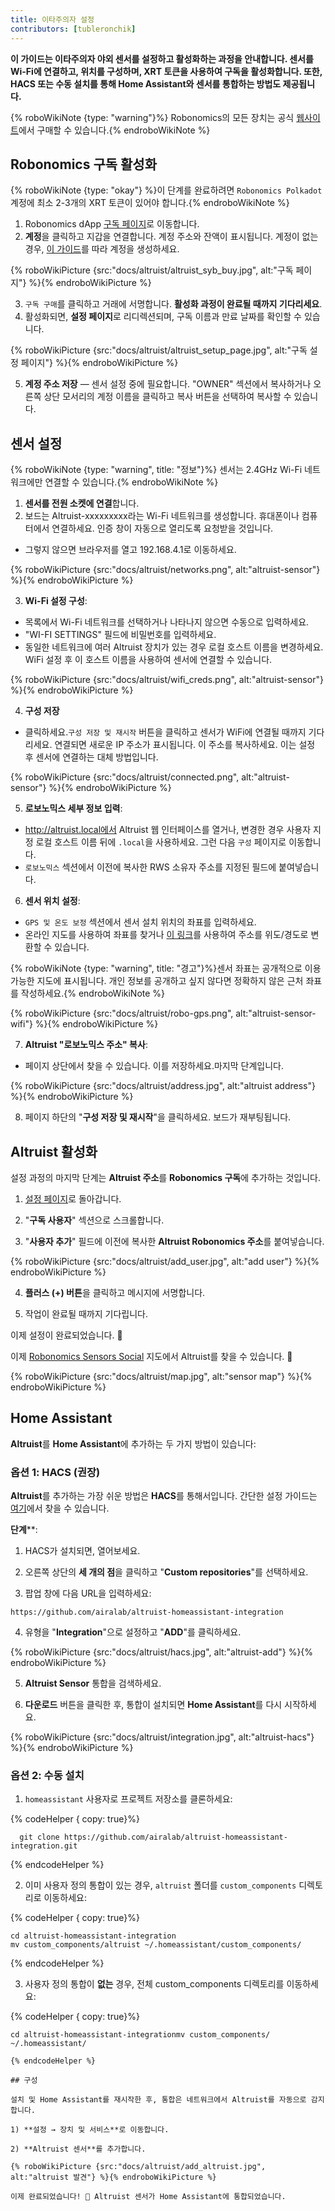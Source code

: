 ```yaml
---
title: 이타주의자 설정
contributors: [tubleronchik]
---
```


**이 가이드는 이타주의자 야외 센서를 설정하고 활성화하는 과정을 안내합니다. 센서를 Wi-Fi에 연결하고, 위치를 구성하며, XRT 토큰을 사용하여 구독을 활성화합니다. 또한, HACS 또는 수동 설치를 통해 Home Assistant와 센서를 통합하는 방법도 제공됩니다.**

{% roboWikiNote {type: "warning"}%} Robonomics의 모든 장치는 공식 [웹사이트](https://robonomics.network/devices/)에서 구매할 수 있습니다.{% endroboWikiNote %}

## Robonomics 구독 활성화

{% roboWikiNote {type: "okay"} %}이 단계를 완료하려면 `Robonomics Polkadot` 계정에 최소 2-3개의 XRT 토큰이 있어야 합니다.{% endroboWikiNote %}

1) Robonomics dApp [구독 페이지](https://robonomics.app/#/rws-buy)로 이동합니다.
2) **계정**을 클릭하고 지갑을 연결합니다. 계정 주소와 잔액이 표시됩니다.
계정이 없는 경우, [이 가이드](https://wiki.robonomics.network/docs/create-account-in-dapp/)를 따라 계정을 생성하세요.

{% roboWikiPicture {src:"docs/altruist/altruist_syb_buy.jpg", alt:"구독 페이지"} %}{% endroboWikiPicture %}

3) `구독 구매`를 클릭하고 거래에 서명합니다. **활성화 과정이 완료될 때까지 기다리세요**.
4) 활성화되면, **설정 페이지**로 리디렉션되며, 구독 이름과 만료 날짜를 확인할 수 있습니다.

{% roboWikiPicture {src:"docs/altruist/altruist_setup_page.jpg", alt:"구독 설정 페이지"} %}{% endroboWikiPicture %}

5) **계정 주소 저장** — 센서 설정 중에 필요합니다. "OWNER" 섹션에서 복사하거나 오른쪽 상단 모서리의 계정 이름을 클릭하고 복사 버튼을 선택하여 복사할 수 있습니다.

## 센서 설정

{% roboWikiNote {type: "warning", title: "정보"}%} 센서는 2.4GHz Wi-Fi 네트워크에만 연결할 수 있습니다.{% endroboWikiNote %}

1) **센서를 전원 소켓에 연결**합니다.
2) 보드는 Altruist-xxxxxxxxx라는 Wi-Fi 네트워크를 생성합니다. 휴대폰이나 컴퓨터에서 연결하세요. 인증 창이 자동으로 열리도록 요청받을 것입니다.
- 그렇지 않으면 브라우저를 열고 192.168.4.1로 이동하세요.

{% roboWikiPicture {src:"docs/altruist/networks.png", alt:"altruist-sensor"} %}{% endroboWikiPicture %}

3) **Wi-Fi 설정 구성**:
- 목록에서 Wi-Fi 네트워크를 선택하거나 나타나지 않으면 수동으로 입력하세요.
- "WI-FI SETTINGS" 필드에 비밀번호를 입력하세요.
- 동일한 네트워크에 여러 Altruist 장치가 있는 경우 로컬 호스트 이름을 변경하세요. WiFi 설정 후 이 호스트 이름을 사용하여 센서에 연결할 수 있습니다.

{% roboWikiPicture {src:"docs/altruist/wifi_creds.png", alt:"altruist-sensor"} %}{% endroboWikiPicture %}

4) **구성 저장**
- 클릭하세요.`구성 저장 및 재시작` 버튼을 클릭하고 센서가 WiFi에 연결될 때까지 기다리세요. 연결되면 새로운 IP 주소가 표시됩니다. 이 주소를 복사하세요. 이는 설정 후 센서에 연결하는 대체 방법입니다.

{% roboWikiPicture {src:"docs/altruist/connected.png", alt:"altruist-sensor"} %}{% endroboWikiPicture %}

5) **로보노믹스 세부 정보 입력**:
- http://altruist.local에서 Altruist 웹 인터페이스를 열거나, 변경한 경우 사용자 지정 로컬 호스트 이름 뒤에 `.local`을 사용하세요. 그런 다음 `구성` 페이지로 이동합니다.
- `로보노믹스` 섹션에서 이전에 복사한 RWS 소유자 주소를 지정된 필드에 붙여넣습니다.

6) **센서 위치 설정**:
- `GPS 및 온도 보정` 섹션에서 센서 설치 위치의 좌표를 입력하세요.
- 온라인 지도를 사용하여 좌표를 찾거나 [이 링크](https://www.latlong.net/convert-address-to-lat-long.html)를 사용하여 주소를 위도/경도로 변환할 수 있습니다.

{% roboWikiNote {type: "warning", title: "경고"}%}센서 좌표는 공개적으로 이용 가능한 지도에 표시됩니다. 개인 정보를 공개하고 싶지 않다면 정확하지 않은 근처 좌표를 작성하세요.{% endroboWikiNote %}

{% roboWikiPicture {src:"docs/altruist/robo-gps.png", alt:"altruist-sensor-wifi"} %}{% endroboWikiPicture %}

7) **Altruist "로보노믹스 주소" 복사**:
- 페이지 상단에서 찾을 수 있습니다. 이를 저장하세요.마지막 단계입니다.

{% roboWikiPicture {src:"docs/altruist/address.jpg", alt:"altruist address"} %}{% endroboWikiPicture %}

8) 페이지 하단의 "**구성 저장 및 재시작**"을 클릭하세요. 보드가 재부팅됩니다.

## Altruist 활성화
설정 과정의 마지막 단계는 **Altruist 주소**를 **Robonomics 구독**에 추가하는 것입니다.

1) [설정 페이지](https://robonomics.app/#/rws-setup)로 돌아갑니다.

2) "**구독 사용자**" 섹션으로 스크롤합니다.

3) "**사용자 추가**" 필드에 이전에 복사한 **Altruist Robonomics 주소**를 붙여넣습니다.

{% roboWikiPicture {src:"docs/altruist/add_user.jpg", alt:"add user"} %}{% endroboWikiPicture %}

4) **플러스 (+) 버튼**을 클릭하고 메시지에 서명합니다.

5) 작업이 완료될 때까지 기다립니다.

이제 설정이 완료되었습니다. 🎉

이제 [Robonomics Sensors Social](https://sensors.social/#) 지도에서 Altruist를 찾을 수 있습니다. 🚀

{% roboWikiPicture {src:"docs/altruist/map.jpg", alt:"sensor map"} %}{% endroboWikiPicture %}

## Home Assistant

**Altruist**를 **Home Assistant**에 추가하는 두 가지 방법이 있습니다:

### 옵션 1: HACS (권장)

**Altruist**를 추가하는 가장 쉬운 방법은 **HACS**를 통해서입니다. 간단한 설정 가이드는 [여기](https://hacs.xyz/docs/use/)에서 찾을 수 있습니다. 

**단계****:
1) HACS가 설치되면, 열어보세요.

2) 오른쪽 상단의 **세 개의 점**을 클릭하고 "**Custom repositories**"를 선택하세요.

3) 팝업 창에 다음 URL을 입력하세요:

```
https://github.com/airalab/altruist-homeassistant-integration
```
4) 유형을 "**Integration**"으로 설정하고 "**ADD**"를 클릭하세요.

{% roboWikiPicture {src:"docs/altruist/hacs.jpg", alt:"altruist-add"} %}{% endroboWikiPicture %}

5) **Altruist Sensor** 통합을 검색하세요.

6) **다운로드** 버튼을 클릭한 후, 통합이 설치되면 **Home Assistant**를 다시 시작하세요.


{% roboWikiPicture {src:"docs/altruist/integration.jpg", alt:"altruist-hacs"} %}{% endroboWikiPicture %}

### 옵션 2: 수동 설치

1) `homeassistant` 사용자로 프로젝트 저장소를 클론하세요:

{% codeHelper { copy: true}%}

```shell
  git clone https://github.com/airalab/altruist-homeassistant-integration.git
```

{% endcodeHelper %}

2) 이미 사용자 정의 통합이 있는 경우, `altruist` 폴더를 `custom_components` 디렉토리로 이동하세요:

{% codeHelper { copy: true}%}

```
cd altruist-homeassistant-integration
mv custom_components/altruist ~/.homeassistant/custom_components/
```

{% endcodeHelper %}

3) 사용자 정의 통합이 **없는** 경우, 전체 custom_components 디렉토리를 이동하세요:

{% codeHelper { copy: true}%}

 ```
cd altruist-homeassistant-integrationmv custom_components/ ~/.homeassistant/

{% endcodeHelper %}

## 구성

설치 및 Home Assistant를 재시작한 후, 통합은 네트워크에서 Altruist를 자동으로 감지합니다.

1) **설정 → 장치 및 서비스**로 이동합니다.

2) **Altruist 센서**를 추가합니다.

{% roboWikiPicture {src:"docs/altruist/add_altruist.jpg", alt:"altruist 발견"} %}{% endroboWikiPicture %}

이제 완료되었습니다! 🚀 Altruist 센서가 Home Assistant에 통합되었습니다.
